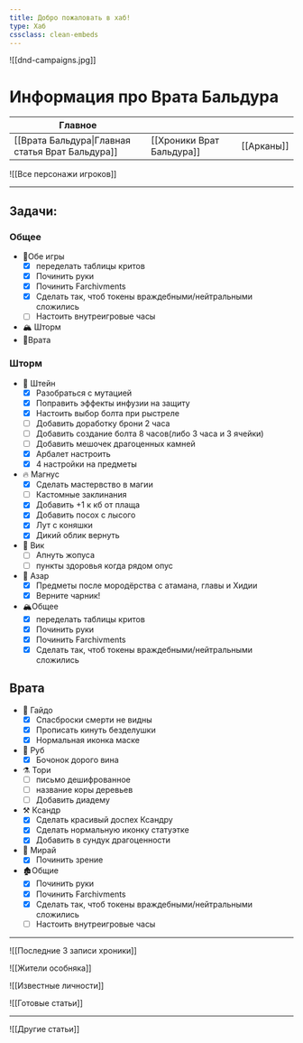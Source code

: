 ```yaml
---
title: Добро пожаловать в хаб!
type: Хаб
cssclass: clean-embeds
---
```

![[dnd-campaigns.jpg]]
# Информация про Врата Бальдура
| Главное| | |
| --- | --- | --- |
| [[Врата Бальдура\|Главная статья Врат Бальдура]]| [[Хроники Врат Бальдура]] | [[Арканы]] |

![[Все персонажи игроков]]

---
## Задачи: 
### Общее
- 🦑Обе игры
	- [x] переделать таблицы критов
	- [x] Починить руки
	- [x] Починить Farchivments
	- [x] Сделать так, чтоб токены враждебными/нейтральными сложились
	- [ ] Настоить внутреигровые часы
- 🏔️ Шторм
- 🦚Врата 
### Шторм
- 🚬 Штейн
	- [x] Разобраться с мутацией
	- [x] Поправить эффекты инфузии на защиту
	- [x] Настоить выбор болта при рыстреле
	- [ ] Добавить доработку брони 2 часа 
	- [ ] Добавить создание болта 8 часов(либо 3 часа и 3 ячейки)
	- [ ] Добавить мешочек драгоценных камней
	- [x] Арбалет настроить
	- [x] 4 настройки на предметы
- 🔥 Магнус
	- [x] Сделать мастервство в магии 
	- [ ] Кастомные заклинания
	- [x] Добавить +1 к кб от плаща
	- [x] Добавить посох с лысого
	- [x] Лут с коняшки
	- [x] Дикий облик вернуть
- 🐙 Вик
	- [ ] Апнуть жопуса
	- [ ] пункты здоровья когда рядом опус
- 🐍 Азар 
	- [x] Предметы после мородёрства с атамана, главы и Хидии
	- [x] Верните чарник!
- 🏔️Общее
	- [x] переделать таблицы критов
	- [x] Починить руки
	- [x] Починить Farchivments
	- [x] Сделать так, чтоб токены враждебными/нейтральными сложились
## Врата
- 🪽 Гайдо
	- [x] Спасброски смерти не видны
	- [x] Прописать кинуть безделушки
	- [x] Нормальная иконка маске
- 🐁 Руб
	- [x] Бочонок дорого вина
- ⚗️  Тори
	- [ ] письмо дешифрованное
	- [ ] название коры деревьев
	- [ ] Добавить диадему
- ⚒️ Ксандр
	- [x] Сделать красивый доспех Ксандру
	- [x] Сделать нормальную иконку статуэтке
	- [x] Добавить в сундук драгоценности
- 🔮 Мирай
	- [x] Починить зрение
- 🏚️Общие
	- [x] Починить руки
	- [x] Починить Farchivments
	- [x] Сделать так, чтоб токены враждебными/нейтральными сложились
	- [ ] Настоить внутреигровые часы

---

![[Последние 3 записи хроники]]


![[Жители особняка]]


![[Известные личности]]


![[Готовые статьи]]

---
![[Другие статьи]]